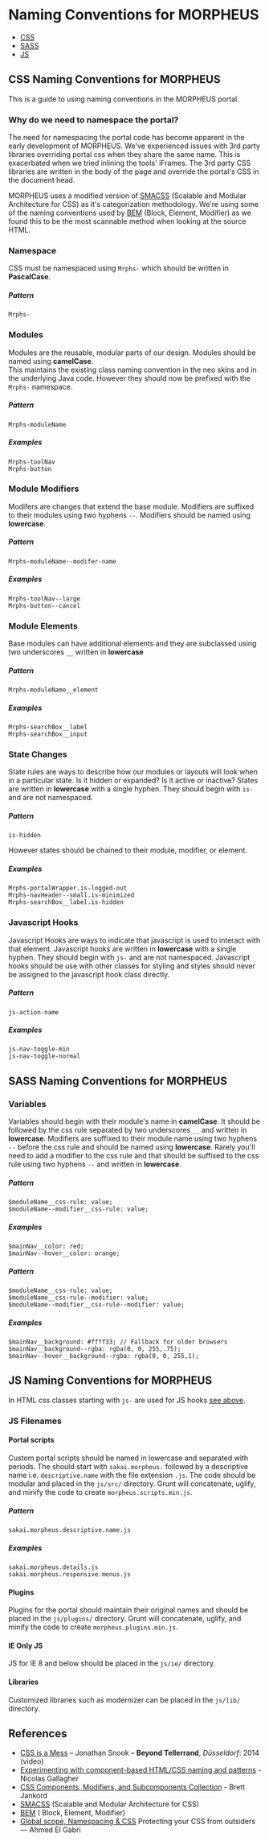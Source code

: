# Naming Conventions for MORPHEUS

* [CSS](#CSS-Naming-Conventions-for-MORPHEUS)
* [SASS](#SASS-Naming-Conventions-for-MORPHEUS)
* [JS](#JS-Naming-Conventions-for-MORPHEUS)

## CSS Naming Conventions for MORPHEUS
This is a guide to using naming conventions in the MORPHEUS portal. 

### Why do we need to namespace the portal?
The need for namespacing the portal code has become apparent in the early development of MORPHEUS. We've experienced issues with 3rd party libraries overriding portal css when they share the same name. This is exacerbated when we tried inlining the tools' iFrames. The 3rd party CSS libraries are written in the body of the page and override the portal's CSS in the document head.   

MORPHEUS uses a modified version of [SMACSS](https://smacss.com) (Scalable and Modular Architecture for CSS) as it's categorization methodology. We're using some of the naming  conventions used by [BEM](http://bem.info/method/definitions/) (Block, Element, Modifier) as we found this to be the most scannable method when looking at the source HTML.

### Namespace

CSS must be namespaced using `Mrphs-` which should be written in __PascalCase__.

##### Pattern
```
Mrphs-
``` 

### Modules
Modules are the reusable, modular parts of our design. Modules should be named using __camelCase__.    
This maintains the existing class naming convention in the neo skins and in the underlying Java code. However they should now be prefixed with the `Mrphs-` namespace.


##### Pattern
```
Mrphs-moduleName
```

##### Examples
```
Mrphs-toolNav
Mrphs-button
```


### Module Modifiers
Modifers are changes that extend the base module. Modifiers are suffixed to their modules using two hyphens `--`. Modifiers should be named using __lowercase__.

##### Pattern

```
Mrphs-moduleName--modifer-name
```

##### Examples

```
Mrphs-toolNav--large
Mrphs-button--cancel
```

### Module Elements 

Base modules can have additional elements and they are subclassed using two underscores `__` written in __lowercase__ 

##### Pattern

```
Mrphs-moduleName__element
```

##### Examples

```
Mrphs-searchBox__label
Mrphs-searchBox__input
```

### State Changes

State rules are ways to describe how our modules or layouts will look when in a particular state. Is it hidden or expanded? Is it active or inactive? States are written in __lowercase__ with a single hyphen. They should begin with `is-` and are not namespaced.

##### Pattern

```
is-hidden
```
However states should be chained to their module, modifier, or element. 

##### Examples

```
Mrphs-portalWrapper.is-logged-out
Mrphs-navHeader--small.is-minimized
Mrphs-searchBox__label.is-hidden
```

### Javascript Hooks

Javascript Hooks are ways to indicate that javascript is used to interact with that element. Javascript hooks are written in __lowercase__ with a single hyphen. They should begin with `js-` and are not namespaced. Javascript hooks should be use with other classes for styling and styles should never be assigned to the javascript hook class directly. 

##### Pattern

```
js-action-name
```

##### Examples

```
js-nav-toggle-min
js-nav-toggle-normal
```

## SASS Naming Conventions for MORPHEUS

### Variables

Variables should begin with their module's name in __camelCase__. It should be followed by the css rule separated by two underscores `__` and written in __lowercase__.  Modifiers are suffixed to their module name using two hyphens `--` before the css rule and should be named using __lowercase__. Rarely you'll need to add a modifier to the css rule and that should be suffixed to the css rule using two hyphens `--` and written in __lowercase__. 

##### Pattern

```
$moduleName__css-rule: value;
$moduleName--modifier__css-rule: value;
```

##### Examples

```
$mainNav__color: red;
$mainNav--hover__color: orange;
```
##### Pattern

```
$moduleName__css-rule: value;
$moduleName__css-rule--modifier: value;
$moduleName--modifier__css-rule--modifier: value;
```
##### Examples

```
$mainNav__background: #ffff33; // Fallback for older browsers
$mainNav__background--rgba: rgba(0, 0, 255,.75);
$mainNav--hover__background--rgba: rgba(0, 0, 255,1);
```

## JS Naming Conventions for MORPHEUS

In HTML css classes starting with `js-` are used for JS hooks [see above](#Javascript-Hooks). 

### JS Filenames 
#### Portal scripts
Custom portal scripts should be named in lowercase and separated with periods. The should start with `sakai.morpheus.` followed by a descriptive name i.e. `descriptive.name` with the file extension `.js`. The code should be modular and placed in the `js/src/` directory. Grunt will concatenate, uglify, and minify the code to create `morpheus.scripts.min.js`.

##### Pattern

```
sakai.morpheus.descriptive.name.js
```
##### Examples

```
sakai.morpheus.details.js
sakai.morpheus.responsive.menus.js
```

#### Plugins
Plugins for the portal should maintain their original names and should be placed in the `js/plugins/` directory. Grunt will concatenate, uglify, and minify the code to create `morpheus.plugins.min.js`.

#### IE Only JS
JS for IE 8 and below should be placed in the `js/ie/` directory.

#### Libraries
Customized libraries such as modernizer can be placed in the `js/lib/` directory.

## References

* [CSS is a Mess](http://vimeo.com/99877232) – Jonathan Snook – __Beyond Tellerrand__, _Düsseldorf_: 2014 (video)
* [Experimenting with component-based HTML/CSS naming and patterns](https://gist.github.com/necolas/1309546) - Nicolas Gallagher
* [CSS Components, Modifiers, and Subcomponents Collection](https://github.com/bjankord/CSS-Components-Modifiers-And-Subcomponents-Collection) - Brett Jankord
* [SMACSS](https://smacss.com) (Scalable and Modular Architecture for CSS)
* [BEM](http://bem.info/method/definitions/) ( Block, Element, Modifier)
* [Global scope, Namespacing & CSS](https://medium.com/@ahmedelgabri/global-scope-namespacing-css-681bda44c43e) Protecting your CSS from outsiders — Ahmed El Gabri
